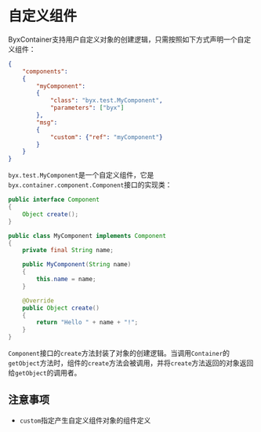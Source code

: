 # 自定义组件

ByxContainer支持用户自定义对象的创建逻辑，只需按照如下方式声明一个自定义组件：

```json
{
    "components":
    {
        "myComponent":
        {
            "class": "byx.test.MyComponent",
            "parameters": ["byx"]
        },
        "msg":
        {
            "custom": {"ref": "myComponent"}
        }
    }
}
```

`byx.test.MyComponent`是一个自定义组件，它是`byx.container.component.Component`接口的实现类：

```java
public interface Component
{
    Object create();
}

public class MyComponent implements Component
{
    private final String name;

    public MyComponent(String name)
    {
        this.name = name;
    }

    @Override
    public Object create()
    {
        return "Hello " + name + "!";
    }
}
```

`Component`接口的`create`方法封装了对象的创建逻辑。当调用`Container`的`getObject`方法时，组件的`create`方法会被调用，并将`create`方法返回的对象返回给`getObject`的调用者。

## 注意事项

* `custom`指定产生自定义组件对象的组件定义